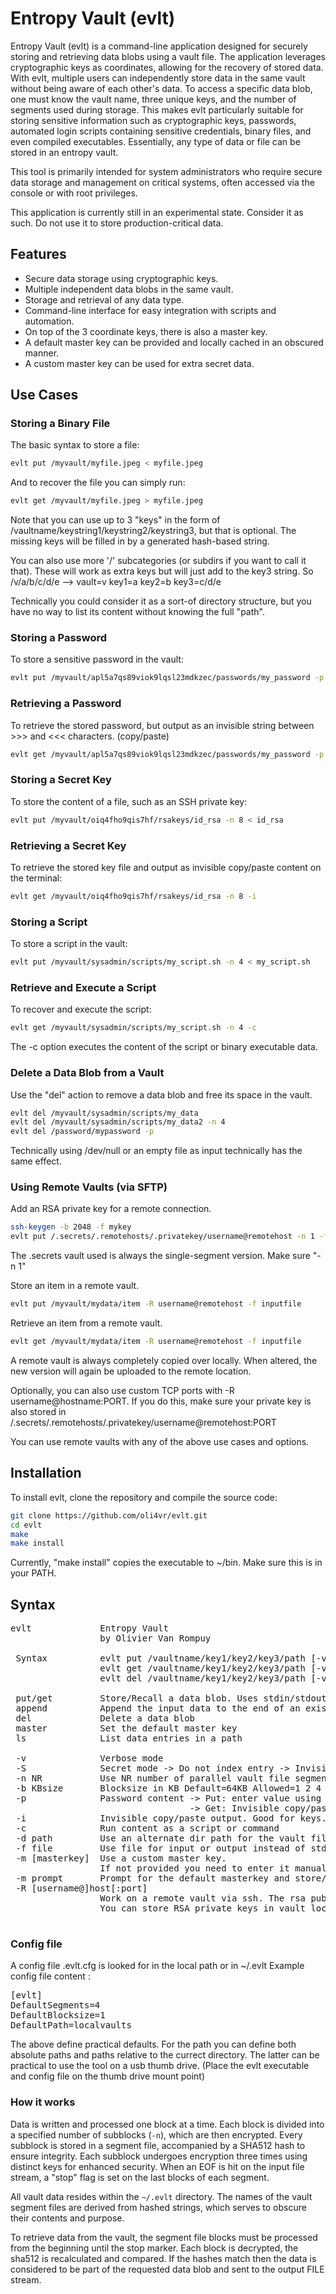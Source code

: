 # Entropy Vault (evlt)

Entropy Vault (evlt) is a command-line application designed for securely storing and retrieving data blobs using a vault file. The application leverages cryptographic keys as coordinates, allowing for the recovery of stored data. With evlt, multiple users can independently store data in the same vault without being aware of each other's data. To access a specific data blob, one must know the vault name, three unique keys, and the number of segments used during storage. This makes evlt particularly suitable for storing sensitive information such as cryptographic keys, passwords, automated login scripts containing sensitive credentials, binary files, and even compiled executables. Essentially, any type of data or file can be stored in an entropy vault.

This tool is primarily intended for system administrators who require secure data storage and management on critical systems, often accessed via the console or with root privileges.

This application is currently still in an experimental state. Consider it as such. Do not use it to store production-critical data.

## Features

- Secure data storage using cryptographic keys.
- Multiple independent data blobs in the same vault.
- Storage and retrieval of any data type.
- Command-line interface for easy integration with scripts and automation.
- On top of the 3 coordinate keys, there is also a master key.
- A default master key can be provided and locally cached in an obscured manner.
- A custom master key can be used for extra secret data.

## Use Cases

### Storing a Binary File

The basic syntax to store a file:
```bash
evlt put /myvault/myfile.jpeg < myfile.jpeg
```

And to recover the file you can simply run:
```bash
evlt get /myvault/myfile.jpeg > myfile.jpeg
```

Note that you can use up to 3 "keys" in the form of /vaultname/keystring1/keystring2/keystring3, but that is optional.
The missing keys will be filled in by a generated hash-based string.

You can also use more '/' subcategories (or subdirs if you want to call it that). These will work as extra keys but will just add to the key3 string. So /v/a/b/c/d/e  --> vault=v key1=a key2=b key3=c/d/e

Technically you could consider it as a sort-of directory structure, but you have no way to list its content without knowing the full "path".

### Storing a Password

To store a sensitive password in the vault:

```bash
evlt put /myvault/apl5a7qs89viok9lqsl23mdkzec/passwords/my_password -p
```

### Retrieving a Password

To retrieve the stored password, but output as an invisible string between >>> and <<< characters. (copy/paste)

```bash
evlt get /myvault/apl5a7qs89viok9lqsl23mdkzec/passwords/my_password -p
```

### Storing a Secret Key

To store the content of a file, such as an SSH private key:

```bash
evlt put /myvault/oiq4fho9qis7hf/rsakeys/id_rsa -n 8 < id_rsa
```

### Retrieving a Secret Key

To retrieve the stored key file and output as invisible copy/paste content on the terminal:

```bash
evlt get /myvault/oiq4fho9qis7hf/rsakeys/id_rsa -n 8 -i
```

### Storing a Script

To store a script in the vault:

```bash
evlt put /myvault/sysadmin/scripts/my_script.sh -n 4 < my_script.sh
```

### Retrieve and Execute a Script

To recover and execute the script:

```bash
evlt get /myvault/sysadmin/scripts/my_script.sh -n 4 -c 
```

The -c option executes the content of the script or binary executable data.

### Delete a Data Blob from a Vault

Use the "del" action to remove a data blob and free its space in the vault.

```bash
evlt del /myvault/sysadmin/scripts/my_data 
evlt del /myvault/sysadmin/scripts/my_data2 -n 4
evlt del /password/mypassword -p
```

Technically using /dev/null or an empty file as input technically has the same effect.

### Using Remote Vaults (via SFTP)
Add an RSA private key for a remote connection.
```bash
ssh-keygen -b 2048 -f mykey
evlt put /.secrets/.remotehosts/.privatekey/username@remotehost -n 1 -f mykey
```
The .secrets vault used is always the single-segment version. Make sure "-n 1"

Store an item in a remote vault.
```bash
evlt put /myvault/mydata/item -R username@remotehost -f inputfile
```

Retrieve an item from a remote vault.
```bash
evlt get /myvault/mydata/item -R username@remotehost -f inputfile
```

A remote vault is always completely copied over locally. When altered, the new version will again be uploaded to the remote location.

Optionally, you can also use custom TCP ports with -R username@hostname:PORT.
If you do this, make sure your private key is also stored in /.secrets/.remotehosts/.privatekey/username@remotehost:PORT

You can use remote vaults with any of the above use cases and options.

## Installation

To install evlt, clone the repository and compile the source code:

```bash
git clone https://github.com/oli4vr/evlt.git
cd evlt
make
make install
```
Currently, "make install" copies the executable to ~/bin. Make sure this is in your PATH.

## Syntax

<pre>
evlt             Entropy Vault
                 by Olivier Van Rompuy

 Syntax          evlt put /vaultname/key1/key2/key3/path [-v] [-n NR_SEGMENTS]
                 evlt get /vaultname/key1/key2/key3/path [-v] [-n NR_SEGMENTS]
                 evlt del /vaultname/key1/key2/key3/path [-v] [-n NR_SEGMENTS]

 put/get         Store/Recall a data blob. Uses stdin/stdout by default
 append          Append the input data to the end of an existing data blob
 del             Delete a data blob
 master          Set the default master key
 ls              List data entries in a path

 -v              Verbose mode
 -S              Secret mode -> Do not index entry -> Invisible to ls command
 -n NR           Use NR number of parallel vault file segments between 1 and 32. Default=8
 -b KBsize       Blocksize in KB Default=64KB Allowed=1 2 4 8 16 32 64
 -p              Password content -> Put: enter value using a password prompt
                                  -> Get: Invisible copy/paste output
 -i              Invisible copy/paste output. Good for keys.
 -c              Run content as a script or command
 -d path         Use an alternate dir path for the vault files
 -f file         Use file for input or output instead of stdin or stdout
 -m [masterkey]  Use a custom master key.
                 If not provided you need to enter it manually via a password prompt.
 -m prompt       Prompt for the default masterkey and store/change the value.
 -R [username@]host[:port]
                 Work on a remote vault via ssh. The rsa public key must be in ~/.ssh/authorized_keys on the remote host.
                 You can store RSA private keys in vault location /.secrets/.remotehosts/.privatekey/user@host[:port]

</pre>

### Config file
A config file .evlt.cfg is looked for in the local path or in ~/.evlt
Example config file content :
<pre>
[evlt]
DefaultSegments=4 
DefaultBlocksize=1 
DefaultPath=localvaults
</pre>
The above define practical defaults. For the path you can define both absolute paths and paths relative to the currect directory. The latter can be practical to use the tool on a usb thumb drive. (Place the evlt executable and config file on the thumb drive mount point)

### How it works
Data is written and processed one block at a time. Each block is divided into a specified number of subblocks (`-n`), which are then encrypted. Every subblock is stored in a segment file, accompanied by a SHA512 hash to ensure integrity. Each subblock undergoes encryption three times using distinct keys for enhanced security. When an EOF is hit on the input file stream, a "stop" flag is set on the last blocks of each segment.

All vault data resides within the `~/.evlt` directory. The names of the vault segment files are derived from hashed strings, which serves to obscure their contents and purpose.

To retrieve data from the vault, the segment file blocks must be processed from the beginning until the stop marker. Each block is decrypted, the sha512 is recalculated and compared. If the hashes match then the data is considered to be part of the requested data blob and sent to the output FILE stream.
